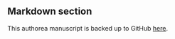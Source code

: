## Markdown section

This authorea manuscript is backed up to GitHub [here](https://github.com/slochower/Scientific-Paper).
